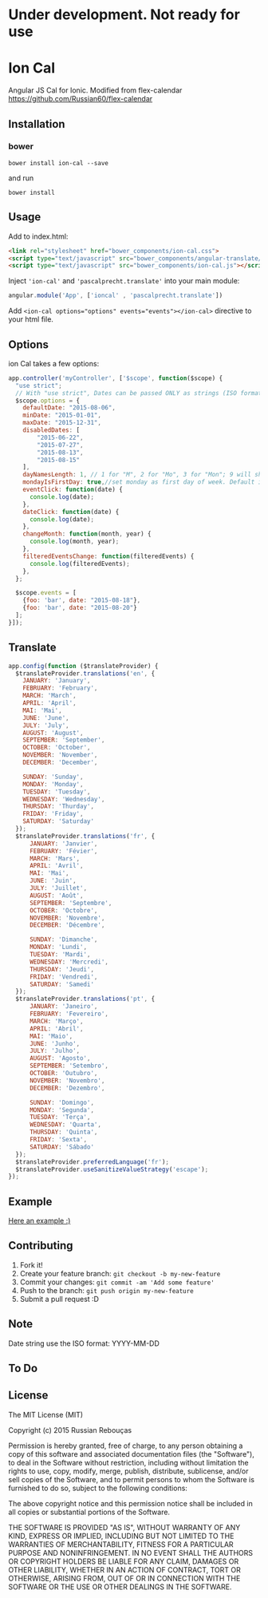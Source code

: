 # Under development. Not ready for use

# Ion Cal

Angular JS Cal for Ionic. Modified from flex-calendar https://github.com/Russian60/flex-calendar

## Installation

### bower

```shell
bower install ion-cal --save
```
and run
```shell
bower install
```
## Usage

Add to index.html:

```html
<link rel="stylesheet" href="bower_components/ion-cal.css">
<script type="text/javascript" src="bower_components/angular-translate/angular-translate.min.js.js"></script>
<script type="text/javascript" src="bower_components/ion-cal.js"></script>
```

Inject ``'ion-cal'`` and ``'pascalprecht.translate'`` into your main module:

```javascript
angular.module('App', ['ioncal' , 'pascalprecht.translate'])
```

Add ``<ion-cal options="options" events="events"></ion-cal>`` directive to your html file.

## Options

ion Cal takes a few options:

```javascript
app.controller('myController', ['$scope', function($scope) {
  "use strict";
  // With "use strict", Dates can be passed ONLY as strings (ISO format: YYYY-MM-DD)
  $scope.options = {
    defaultDate: "2015-08-06",
    minDate: "2015-01-01",
    maxDate: "2015-12-31",
    disabledDates: [
        "2015-06-22",
        "2015-07-27",
        "2015-08-13",
        "2015-08-15"
    ],
    dayNamesLength: 1, // 1 for "M", 2 for "Mo", 3 for "Mon"; 9 will show full day names. Default is 1.
    mondayIsFirstDay: true,//set monday as first day of week. Default is false
    eventClick: function(date) {
      console.log(date);
    },
    dateClick: function(date) {
      console.log(date);
    },
    changeMonth: function(month, year) {
      console.log(month, year);
    },
    filteredEventsChange: function(filteredEvents) {
      console.log(filteredEvents);
    },
  };

  $scope.events = [
    {foo: 'bar', date: "2015-08-18"},
    {foo: 'bar', date: "2015-08-20"}
  ];
}]);
```

## Translate
```javascript
app.config(function ($translateProvider) {
  $translateProvider.translations('en', {
    JANUARY: 'January',
    FEBRUARY: 'February',
    MARCH: 'March',
    APRIL: 'April',
    MAI: 'Mai',
    JUNE: 'June',
    JULY: 'July',
    AUGUST: 'August',
    SEPTEMBER: 'September',
    OCTOBER: 'October',
    NOVEMBER: 'November',
    DECEMBER: 'December',

    SUNDAY: 'Sunday',
    MONDAY: 'Monday',
    TUESDAY: 'Tuesday',
    WEDNESDAY: 'Wednesday',
    THURSDAY: 'Thurday',
    FRIDAY: 'Friday',
    SATURDAY: 'Saturday'
  });
  $translateProvider.translations('fr', {
      JANUARY: 'Janvier',
      FEBRUARY: 'Févier',
      MARCH: 'Mars',
      APRIL: 'Avril',
      MAI: 'Mai',
      JUNE: 'Juin',
      JULY: 'Juillet',
      AUGUST: 'Août',
      SEPTEMBER: 'Septembre',
      OCTOBER: 'Octobre',
      NOVEMBER: 'Novembre',
      DECEMBER: 'Décembre',

      SUNDAY: 'Dimanche',
      MONDAY: 'Lundi',
      TUESDAY: 'Mardi',
      WEDNESDAY: 'Mercredi',
      THURSDAY: 'Jeudi',
      FRIDAY: 'Vendredi',
      SATURDAY: 'Samedi'
  });
  $translateProvider.translations('pt', {
      JANUARY: 'Janeiro',
      FEBRUARY: 'Fevereiro',
      MARCH: 'Março',
      APRIL: 'Abril',
      MAI: 'Maio',
      JUNE: 'Junho',
      JULY: 'Julho',
      AUGUST: 'Agosto',
      SEPTEMBER: 'Setembro',
      OCTOBER: 'Outubro',
      NOVEMBER: 'Novembro',
      DECEMBER: 'Dezembro',

      SUNDAY: 'Domingo',
      MONDAY: 'Segunda',
      TUESDAY: 'Terça',
      WEDNESDAY: 'Quarta',
      THURSDAY: 'Quinta',
      FRIDAY: 'Sexta',
      SATURDAY: 'Sábado'
  });
  $translateProvider.preferredLanguage('fr');
  $translateProvider.useSanitizeValueStrategy('escape');
});
```

## Example

[Here an example :)](http://codepen.io/Russian60/pen/MwOoqR)

## Contributing

1. Fork it!
2. Create your feature branch: `git checkout -b my-new-feature`
3. Commit your changes: `git commit -am 'Add some feature'`
4. Push to the branch: `git push origin my-new-feature`
5. Submit a pull request :D

## Note
Date string use the ISO format: YYYY-MM-DD

## To Do

## License

The MIT License (MIT)

Copyright (c) 2015 Russian Rebouças

Permission is hereby granted, free of charge, to any person obtaining a copy
of this software and associated documentation files (the "Software"), to deal
in the Software without restriction, including without limitation the rights
to use, copy, modify, merge, publish, distribute, sublicense, and/or sell
copies of the Software, and to permit persons to whom the Software is
furnished to do so, subject to the following conditions:

The above copyright notice and this permission notice shall be included in all
copies or substantial portions of the Software.

THE SOFTWARE IS PROVIDED "AS IS", WITHOUT WARRANTY OF ANY KIND, EXPRESS OR
IMPLIED, INCLUDING BUT NOT LIMITED TO THE WARRANTIES OF MERCHANTABILITY,
FITNESS FOR A PARTICULAR PURPOSE AND NONINFRINGEMENT. IN NO EVENT SHALL THE
AUTHORS OR COPYRIGHT HOLDERS BE LIABLE FOR ANY CLAIM, DAMAGES OR OTHER
LIABILITY, WHETHER IN AN ACTION OF CONTRACT, TORT OR OTHERWISE, ARISING FROM,
OUT OF OR IN CONNECTION WITH THE SOFTWARE OR THE USE OR OTHER DEALINGS IN THE
SOFTWARE.

